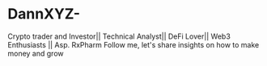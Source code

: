 # DannXYZ-
Crypto trader and Investor|| Technical Analyst||  DeFi Lover|| Web3 Enthusiasts || Asp. RxPharm Follow me, let's share insights on how to make money and grow
